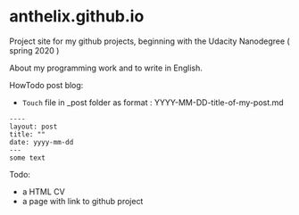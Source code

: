 # anthelix.github.io

Project site for my github projects, beginning with the Udacity Nanodegree ( spring 2020 )

About my programming work and to write in English.

HowTodo post blog: 
- `Touch` file in \_post folder as format :  YYYY-MM-DD-title-of-my-post.md
```
----
layout: post
title: ""
date: yyyy-mm-dd
---
some text
```

Todo:
- a HTML CV
- a page with link to github project

